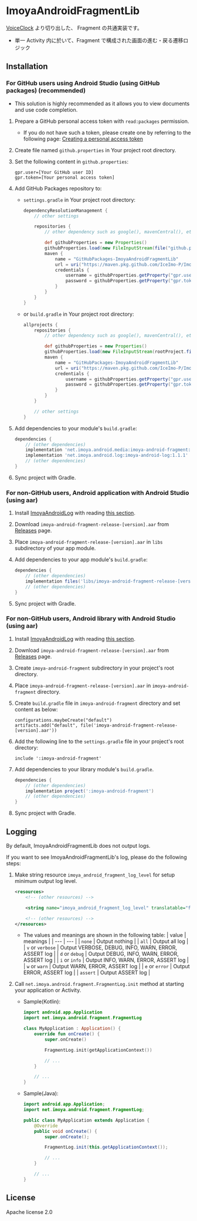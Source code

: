 # ImoyaAndroidFragmentLib

[VoiceClock](https://imoya.net/android/voiceclock) より切り出した、 Fragment の共通実装です。

* 単一 Activity 内に於いて、Fragment で構成された画面の進む・戻る遷移ロジック

## Installation

### For GitHub users using Android Studio (using GitHub packages) (recommended)

* This solution is highly recommended as it allows you to view documents and use code completion.

1. Prepare a GitHub personal access token with `read:packages` permission.
   * If you do not have such a token, please create one by referring to the following page: [Creating a personal access token](https://docs.github.com/en/authentication/keeping-your-account-and-data-secure/creating-a-personal-access-token)
2. Create file named `github.properties` in Your project root directory.
3. Set the following content in `github.properties`:

    ```text
    gpr.user=[Your GitHub user ID]
    gpr.token=[Your personal access token]
    ```

4. Add GitHub Packages repository to:
   * `settings.gradle` in Your project root directory:

       ```groovy
       dependencyResolutionManagement {
           // other settings

           repositories {
               // other dependency such as google(), mavenCentral(), etc.

               def githubProperties = new Properties()
               githubProperties.load(new FileInputStream(file("github.properties")))
               maven {
                   name = "GitHubPackages-ImoyaAndroidFragmentLib"
                   url = uri("https://maven.pkg.github.com/IceImo-P/ImoyaAndroidFragmentLib")
                   credentials {
                       username = githubProperties.getProperty("gpr.user") ?: System.getenv("GPR_USER")
                       password = githubProperties.getProperty("gpr.token") ?: System.getenv("GPR_TOKEN")
                   }
               }
           }
       }
       ```

   * or `build.gradle` in Your project root directory:

       ```groovy
       allprojects {
           repositories {
               // other dependency such as google(), mavenCentral(), etc.

               def githubProperties = new Properties()
               githubProperties.load(new FileInputStream(rootProject.file("github.properties")))
               maven {
                   name = "GitHubPackages-ImoyaAndroidFragmentLib"
                   url = uri("https://maven.pkg.github.com/IceImo-P/ImoyaAndroidFragmentLib")
                   credentials {
                       username = githubProperties.getProperty("gpr.user") ?: System.getenv("GPR_USER")
                       password = githubProperties.getProperty("gpr.token") ?: System.getenv("GPR_TOKEN")
                   }
               }
           }

           // other settings
       }
       ```

5. Add dependencies to your module's `build.gradle`:

    ```groovy
    dependencies {
        // (other dependencies)
        implementation 'net.imoya.android.media:imoya-android-fragment:1.4.0'
        implementation 'net.imoya.android.log:imoya-android-log:1.1.1'
        // (other dependencies)
    }
    ```

6. Sync project with Gradle.

### For non-GitHub users, Android application with Android Studio (using aar)

1. Install [ImoyaAndroidLog](https://github.com/IceImo-P/ImoyaAndroidLog) with reading [this section](https://github.com/IceImo-P/ImoyaAndroidLog#for-non-github-users-android-application-with-android-studio-using-aar).
2. Download `imoya-android-fragment-release-[version].aar` from [Releases](https://github.com/IceImo-P/ImoyaAndroidFragmentLib/releases) page.
3. Place `imoya-android-fragment-release-[version].aar` in `libs` subdirectory of your app module.
4. Add dependencies to your app module's `build.gradle`:

    ```groovy
    dependencies {
        // (other dependencies)
        implementation files('libs/imoya-android-fragment-release-[version].aar')
        // (other dependencies)
    }
    ```

5. Sync project with Gradle.

### For non-GitHub users, Android library with Android Studio (using aar)

1. Install [ImoyaAndroidLog](https://github.com/IceImo-P/ImoyaAndroidLog) with reading [this section](https://github.com/IceImo-P/ImoyaAndroidLog#for-non-github-users-android-library-with-android-studio-using-aar).
2. Download `imoya-android-fragment-release-[version].aar` from [Releases](https://github.com/IceImo-P/ImoyaAndroidFragmentLib/releases) page.
3. Create `imoya-android-fragment` subdirectory in your project's root directory.
4. Place `imoya-android-fragment-release-[version].aar` in `imoya-android-fragment` directory.
5. Create `build.gradle` file in `imoya-android-fragment` directory and set content as below:

    ```text
    configurations.maybeCreate("default")
    artifacts.add("default", file('imoya-android-fragment-release-[version].aar'))
    ```

6. Add the following line to the `settings.gradle` file in your project's root directory:

    ```text
    include ':imoya-android-fragment'
    ```

7. Add dependencies to your library module's `build.gradle`.

    ```groovy
    dependencies {
        // (other dependencies)
        implementation project(':imoya-android-fragment')
        // (other dependencies)
    }
    ```

8. Sync project with Gradle.

## Logging

By default, ImoyaAndroidFragmentLib does not output logs.

If you want to see ImoyaAndroidFragmentLib's log, please do the following steps:

1. Make string resource `imoya_android_fragment_log_level` for setup minimum output log level.

    ```xml
    <resources>
        <!-- (other resources) -->

        <string name="imoya_android_fragment_log_level" translatable="false">info</string>

        <!-- (other resources) -->
    </resources>
    ```

    * The values and meanings are shown in the following table:
      | value | meanings |
      | --- | --- |
      | `none` | Output nothing |
      | `all` | Output all log |
      | `v` or `verbose` | Output VERBOSE, DEBUG, INFO, WARN, ERROR, ASSERT log |
      | `d` or `debug` | Output DEBUG, INFO, WARN, ERROR, ASSERT log |
      | `i` or `info` | Output INFO, WARN, ERROR, ASSERT log |
      | `w` or `warn` | Output WARN, ERROR, ASSERT log |
      | `e` or `error` | Output ERROR, ASSERT log |
      | `assert` | Output ASSERT log |
2. Call `net.imoya.android.fragment.FragmentLog.init` method at starting your application or Activity.
    * Sample(Kotlin):

        ```kotlin
        import android.app.Application
        import net.imoya.android.fragment.FragmentLog

        class MyApplication : Application() {
            override fun onCreate() {
                super.onCreate()

                FragmentLog.init(getApplicationContext())

                // ...
            }

            // ...
        }
        ```

    * Sample(Java):

        ```java
        import android.app.Application;
        import net.imoya.android.fragment.FragmentLog;

        public class MyApplication extends Application {
            @Override
            public void onCreate() {
                super.onCreate();

                FragmentLog.init(this.getApplicationContext());

                // ...
            }

            // ...
        }
        ```

## License

Apache license 2.0
